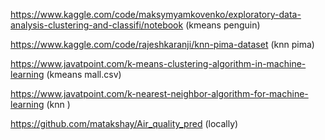 https://www.kaggle.com/code/maksymyamkovenko/exploratory-data-analysis-clustering-and-classifi/notebook (kmeans penguin)


https://www.kaggle.com/code/rajeshkaranji/knn-pima-dataset (knn pima)


https://www.javatpoint.com/k-means-clustering-algorithm-in-machine-learning (kmeans mall.csv)


https://www.javatpoint.com/k-nearest-neighbor-algorithm-for-machine-learning (knn )


https://github.com/matakshay/Air_quality_pred (locally)
